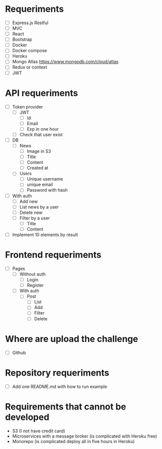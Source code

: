 # Requeriments

- [ ] Express.js Restful
- [ ] MVC
- [ ] React
- [ ] Bootstrap
- [ ] Docker
- [ ] Docker compose
- [ ] Heroku
- [ ] Mongo Atlas https://www.mongodb.com/cloud/atlas
- [ ] Redux or context
- [ ] JWT

# API requeriments

- [ ] Token provider
  - [ ] JWT
    - [ ] Id
    - [ ] Email
    - [ ] Exp in one hour
  - [ ] Check that user exist
- [ ] DB
  - [ ] News
    - [ ] Image in S3
    - [ ] Title
    - [ ] Content
    - [ ] Created at
  - [ ] Users
    - [ ] Unique username
    - [ ] unique email
    - [ ] Password with hash
- [ ] With auth
  - [ ] Add new
  - [ ] List news by a user
  - [ ] Delete new
  - [ ] Filter by a user
    - [ ] Title
    - [ ] Content
- [ ] Implement 10 elements by result

# Frontend requeriments

- [ ] Pages
  - [ ] Without auth
    - [ ] Login
    - [ ] Register
  - [ ] With auth
    - [ ] Post
      - [ ] List
      - [ ] Add
      - [ ] Filter
      - [ ] Delete

# Where are upload the challenge

- [ ] Github

# Repository requeriments

- [ ] Add one README.md with how to run example

# Requirements that cannot be developed

- S3 (I not have credit card)
- Microservices with a message broker (is complicated with Heroku free)
- Monorepo (is complicated deploy all in five hours in Heroku)